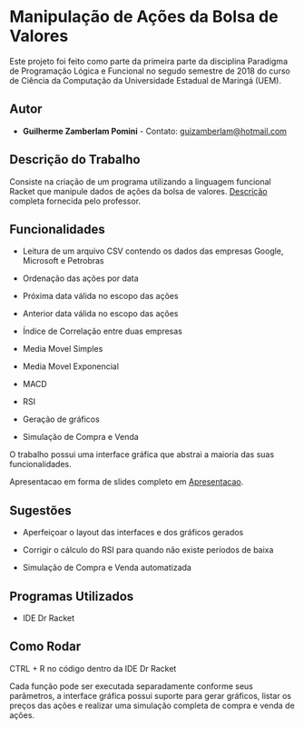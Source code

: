 # Manipulação de Ações da Bolsa de Valores

Este projeto foi feito como parte da primeira parte da disciplina Paradigma de Programação Lógica e Funcional no segudo semestre de 2018 do curso de Ciência da Computação da Universidade Estadual de Maringá (UEM).

## Autor

* **Guilherme Zamberlam Pomini** - Contato: guizamberlam@hotmail.com

## Descrição do Trabalho

Consiste na criação de um programa utilizando a linguagem funcional Racket que manipule dados de ações da bolsa de valores. [Descrição](Descrição%20Trabalho.pdf) completa fornecida pelo professor.

## Funcionalidades

* Leitura de um arquivo CSV contendo os dados das empresas Google, Microsoft e Petrobras

* Ordenação das ações por data

* Próxima data válida no escopo das ações

* Anterior data válida no escopo das ações

* Índice de Correlação entre duas empresas

* Media Movel Simples

* Media Movel Exponencial

* MACD

* RSI

* Geração de gráficos 

* Simulação de Compra e Venda

O trabalho possui uma interface gráfica que abstrai a maioria das suas funcionalidades.

Apresentacao em forma de slides completo em [Apresentacao](Relatorio/apresentacao.pdf).

## Sugestões

* Aperfeiçoar o layout das interfaces e dos gráficos gerados

* Corrigir o cálculo do RSI para quando não existe períodos de baixa

* Simulação de Compra e Venda automatizada

## Programas Utilizados

* IDE Dr Racket

## Como Rodar

CTRL + R no código dentro da IDE Dr Racket

Cada função pode ser executada separadamente conforme seus parâmetros, a interface gráfica possui suporte para gerar gráficos, listar os preços das ações e realizar uma simulação completa de compra e venda de ações.

